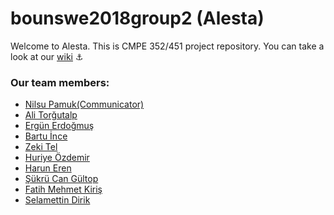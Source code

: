 # bounswe2018group2 (Alesta)

Welcome to Alesta. This is CMPE 352/451 project repository. You can take a look at our [wiki](https://github.com/bounswe/bounswe2018group2/wiki) :anchor:

### Our team members:
* [Nilsu Pamuk(Communicator)]()
* [Ali Torğutalp](https://github.com/bounswe/bounswe2018group2/wiki/aliturgutalp)
* [Ergün Erdoğmuş]()
* [Bartu İnce](https://github.com/bounswe/bounswe2018group2/wiki/Bartu-%C4%B0nce)
* [Zeki Tel]()
* [Huriye Özdemir](https://github.com/bounswe/bounswe2018group2/wiki/huriozdmr)
* [Harun Eren](https://github.com/bounswe/bounswe2018group2/wiki/haruneren)
* [Şükrü Can Gültop]()
* [Fatih Mehmet Kiriş]()
* [Selamettin Dirik]()

